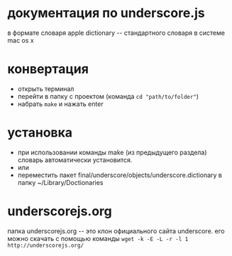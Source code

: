 # документация по underscore.js
в формате словаря apple dictionary -- стандартного словаря в системе mac os x

# конвертация
* открыть терминал
* перейти в папку с проектом (команда `cd "path/to/folder"`)
* набрать `make` и нажать enter

# установка
* при использовании команды make (из предыдущего раздела) словарь автоматически установится.
* или
* переместить пакет final/underscore/objects/underscore.dictionary в папку ~/Library/Doctionaries

# underscorejs.org
папка underscorejs.org -- это клон официального сайта underscore. его можно скачать с помощью команды `wget -k -E -L -r -l 1 http://underscorejs.org/`
